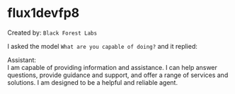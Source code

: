 # flux1devfp8 

Created by: `Black Forest Labs`

I asked the model `What are you capable of doing?` and it replied:

Assistant:  
I am capable of providing information and assistance. I can help answer questions, provide guidance and support, and offer a range of services and solutions. I am designed to be a helpful and reliable agent.
